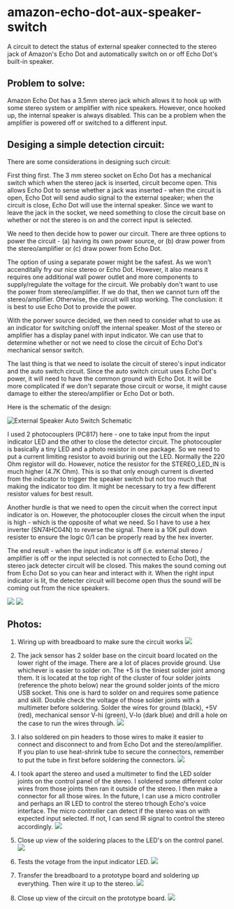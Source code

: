 # amazon-echo-dot-aux-speaker-switch
A circuit to detect the status of external speaker connected to the stereo jack of Amazon's Echo Dot and automatically switch on or off Echo Dot's built-in speaker.

## Problem to solve: 
Amazon Echo Dot has a 3.5mm stereo jack which allows it to hook up with some stereo system or amplifier with nice speakers.  However, once hooked up, the internal speaker is always disabled.  This can be a problem when the amplifier is powered off or switched to a different input.

## Desiging a simple detection circuit:
There are some considerations in designing such circuit:

First thing first.  The 3 mm stereo socket on Echo Dot has a mechanical switch which when the stereo jack is inserted, circuit become open.  This allows Echo Dot to sense whether a jack was inserted - when the circuit is open, Echo Dot will send audio signal to the external speaker; when the circuit is close, Echo Dot will use the internal speaker.  Since we want to leave the jack in the socket, we need something to close the circuit base on whether or not the stereo is on and the correct input is selected.

We need to then decide how to power our circuit.  There are three options to power the circuit - (a) having its own power source, or (b) draw power from the stereo/amplifier or (c) draw power from Echo Dot.  

The option of using a separate power might be the safest.  As we won't accenditally fry our nice stereo or Echo Dot.  However, it also means it requires one additional wall power outlet and more components to supply/regulate the voltage for the circuit.  We probably don't want to use the power from stereo/amplifier.  If we do that, then we cannot turn off the stereo/amplifier.  Otherwise, the circuit will stop working.  The conclusion: it is best to use Echo Dot to provide the power.

With the porwer source decided, we then need to consider what to use as an indicator for switching on/off the internal speaker.  Most of the stereo or amplifier has a display panel with input indicator.  We can use that to determine whether or not we need to close the circuit of Echo Dot's mechanical sensor switch.

The last thing is that we need to isolate the circuit of stereo's input indicator and the auto switch circuit.  Since the auto switch circuit uses Echo Dot's power, it will need to have the common ground with Echo Dot.  It will be more complicated if we don't separate those circuit or worse, it might cause damage to either the stereo/amplifier or Echo Dot or both.  

Here is the schematic of the design:

![External Speaker Auto Switch Schematic](images/AutoIntSpkSwitch-schematic.png)

I used 2 photocouplers (PC817) here - one to take input from the input indicator LED and the other to close the detector circuit.  The photocoupler is basically a tiny LED and a photo resistor in one package.  So we need to put a current limiting resistor to avoid burinig out the LED.  Normally the 220 Ohm registor will do.   However, notice the resistor for the STEREO_LED_IN is much higher (4.7K Ohm).  This is so that only enough current is diverted from the indicator to trigger the speaker switch but not too much that making the indicator too dim.  It might be necessary to try a few different resistor values for best result.

Another hurdle is that we need to open the circuit when the correct input indicator is on.  However, the photocoupler closes the circuit when the input is high - which is the opposite of what we need.  So I have to use a hex inverter (SN74HC04N) to reverse the signal.  There is a 10K pull down resister to ensure the logic 0/1 can be properly read by the hex inverter.

The end result - when the input indicator is off (i.e. external stereo / amplifier is off or the input selected is not connected to Echo Dot), the stereo jack detecter circuit will be closed.  This makes the sound coming out from Echo Dot so you can hear and interact with it.  When the right input indicator is lit, the detecter circuit will become open thus the sound will be coming out from the nice speakers.

![](images/AutoIntSpkSwitch-wiring.png)
![](images/AutoIntSpkSwitch-prototype.JPG)

## Photos:

1. Wiring up with breadboard to make sure the circuit works
![](images/01_breadboard_wire_up.JPG)

2. The jack sensor has 2 solder base on the circuit board located on the lower right of the image. There are a lot of places provide ground.  Use whichever is easier to solder on.  The +5 is the tiniest solder joint among them.  It is located at the top right of the cluster of four solder joints (reference the photo below) near the ground solder joints of the micro USB socket.  This one is hard to solder on and requires some patience and skill.  Double check the voltage of those solder joints with a multimeter before soldering.  Solder the wires for ground (black), +5V (red), mechanical sensor V-hi (green), V-lo (dark blue) and drill a hole on the case to run the wires through. 
![](images/02_echo_dot_wiring.JPG)

3. I also soldered on pin headers to those wires to make it easier to connect and disconnect to and from Echo Dot and the stereo/amplifier.  If you plan to use heat-shrink tube to secure the connectors, remember to put the tube in first before soldering the connectors.
![](images/03_echo_dot_reassembled.JPG)

4. I took apart the stereo and used a multimeter to find the LED solder joints on the control panel of the stereo.  I soldered some different color wires from those joints then ran it outside of the stereo. I then make a connector for all those wires.  In the future, I can use a micro controller and perhaps an IR LED to control the stereo trhough Echo's voice interface.  The micro controller can detect if the stereo was on with expected input selected.  If not, I can send IR signal to control the stereo accordingly.
![](images/04_stereo_control_panel.JPG)

5. Close up view of the soldering places to the LED's on the control panel.
![](images/05_stereo_control_panel_close_up.JPG)

6. Tests the votage from the input indicator LED.
![](images/06_stereo_input_indicator_voltage.JPG)

7. Transfer the breadboard to a prototype board and soldering up everything.  Then wire it up to the stereo.
![](images/07_final_wire_up.JPG)

8. Close up view of the circuit on the prototype board.
![](images/08_close_up.JPG)

